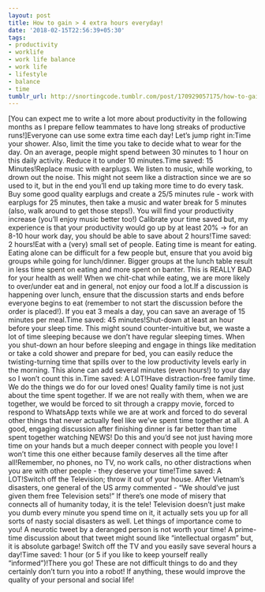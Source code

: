 ```yaml
---
layout: post
title: How to gain > 4 extra hours everyday!
date: '2018-02-15T22:56:39+05:30'
tags:
- productivity
- worklife
- work life balance
- work life
- lifestyle
- balance
- time
tumblr_url: http://snortingcode.tumblr.com/post/170929057175/how-to-gain-4-extra-hours-everyday
---
```

[You can expect me to write a lot more about productivity in the following months as I prepare fellow teammates to have long streaks of productive runs!]Everyone can use some extra time each day! Let’s jump right in:Time your shower. Also, limit the time you take to decide what to wear for the day. On an average, people might spend between 30 minutes to 1 hour on this daily activity. Reduce it to under 10 minutes.Time saved: 15 Minutes!Replace music with earplugs. We listen to music, while working, to drown out the noise. This might not seem like a distraction since we are so used to it, but in the end you’ll end up taking more time to do every task. Buy some good quality earplugs and create a 25/5 minutes rule - work with earplugs for 25 minutes, then take a music and water break for 5 minutes (also, walk around to get those steps!). You will find your productivity increase (you’ll enjoy music better too!) Calibrate your time saved but, my experience is that your productivity would go up by at least 20% -> for an 8-10 hour work day, you should be able to save about 2 hours!Time saved: 2 hours!Eat with a (very) small set of people. Eating time is meant for eating. Eating alone can be difficult for a few people but, ensure that you avoid big groups while going for lunch/dinner. Bigger groups at the lunch table result in less time spent on eating and more spent on banter. This is REALLY BAD for your health as well! When we chit-chat while eating, we are more likely to over/under eat and in general, not enjoy our food a lot.If a discussion is happening over lunch, ensure that the discussion starts and ends before everyone begins to eat (remember to not start the discussion before the order is placed!). If you eat 3 meals a day, you can save an average of 15 minutes per meal.Time saved: 45 minutes!Shut-down at least an hour before your sleep time. This might sound counter-intuitive but, we waste a lot of time sleeping because we don’t have regular sleeping times. When you shut-down an hour before sleeping and engage in things like meditation or take a cold shower and prepare for bed, you can easily reduce the twisting-turning time that spills over to the low productivity levels early in the morning. This alone can add several minutes (even hours!) to your day so I won’t count this in.Time saved: A LOT!Have distraction-free family time. We do the things we do for our loved ones! Quality family time is not just about the time spent together. If we are not really with them, when we are together, we would be forced to sit through a crappy movie, forced to respond to WhatsApp texts while we are at work and forced to do several other things that never actually feel like we’ve spent time together at all. A good, engaging discussion after finishing dinner is far better than time spent together watching NEWS! Do this and you’d see not just having more time on your hands but a much deeper connect with people you love! I won’t time this one either because family deserves all the time after all!Remember, no phones, no TV, no work calls, no other distractions when you are with other people - they deserve your time!Time saved: A LOT!Switch off the Television; throw it out of your house. After Vietnam’s disasters, one general of the US army commented - “We should’ve just given them free Television sets!” If there’s one mode of misery that connects all of humanity today, it is the tele! Television doesn’t just make you dumb every minute you spend time on it, it actually sets you up for all sorts of nasty social disasters as well. Let things of importance come to you! A neurotic tweet by a deranged person is not worth your time! A prime-time discussion about that tweet might sound like “intellectual orgasm” but, it is absolute garbage! Switch off the TV and you easily save several hours a day!Time saved: 1 hour (or 5 if you like to keep yourself really “informed”)!There you go! These are not difficult things to do and they certainly don’t turn you into a robot! If anything, these would improve the quality of your personal and social life!
